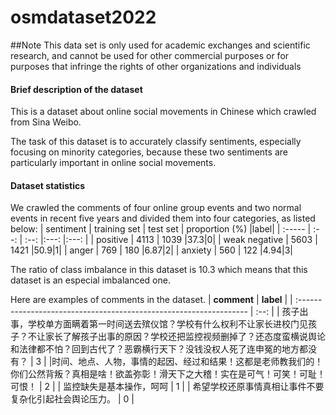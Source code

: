 # osmdataset2022
##Note
This data set is only used for academic exchanges and scientific research, and cannot be used for other commercial purposes or for purposes that infringe the rights of other organizations and individuals
#### Brief description of the dataset
This is a dataset about online social movements in Chinese which crawled from Sina Weibo.

The task of this dataset is to accurately classify sentiments, especially focusing on minority categories, because these two sentiments are particularly important in online social movements.
#### Dataset statistics
We crawled the comments of four online group events and two normal events in recent five years and divided them into four categories, as listed below:
| sentiment | training set |     test set | proportion (%) |label|
| :----- | :--: | :--: |:---: |:---: |
| positive |  4113  | 1039 |37.3|0|
| weak negative |  5603  | 1421 |50.9|1|
| anger |  769  | 180 |6.87|2|
| anxiety |  560  | 122 |4.94|3|


The ratio of class imbalance in this dataset is 10.3 which means that this dataset is an especial imbalanced one.

Here are examples of comments in the dataset.
| **comment** | **label** | 
| :----------------------------------------------------------------- | :--: |
| 孩子出事，学校单方面瞒着第一时间送去殡仪馆？学校有什么权利不让家长进校门见孩子？不让家长了解孩子出事的原因？学校还把监控视频删掉了？还态度蛮横说舆论和法律都不怕？回到古代了？恶霸横行天下？没钱没权人死了连申冤的地方都没有？                                                                    |   3   |
|时间、地点、人物，事情的起因、经过和结果！这都是老师教我们的！你们公然背叛？真相是啥！欲盖弥彰！滑天下之大稽！实在是可气！可笑！可耻！可恨！                                                      |     2 |
|                    监控缺失是基本操作，呵呵                                                 |    1  |
|                   希望学校还原事情真相让事件不要复杂化引起社会舆论压力。                                               |     0 |

